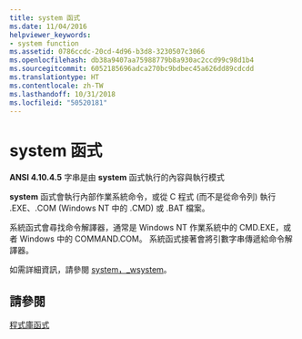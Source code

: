 ```yaml
---
title: system 函式
ms.date: 11/04/2016
helpviewer_keywords:
- system function
ms.assetid: 0786ccdc-20cd-4d96-b3d8-3230507c3066
ms.openlocfilehash: db38a9407aa75988779b8a930ac2ccd99c98d1b4
ms.sourcegitcommit: 6052185696adca270bc9bdbec45a626dd89cdcdd
ms.translationtype: HT
ms.contentlocale: zh-TW
ms.lasthandoff: 10/31/2018
ms.locfileid: "50520181"
---
```

# <a name="system-function"></a>system 函式

**ANSI 4.10.4.5** 字串是由 **system** 函式執行的內容與執行模式

**system** 函式會執行內部作業系統命令，或從 C 程式 (而不是從命令列) 執行 .EXE、.COM (Windows NT 中的 .CMD) 或 .BAT 檔案。

系統函式會尋找命令解譯器，通常是 Windows NT 作業系統中的 CMD.EXE，或者 Windows 中的 COMMAND.COM。 系統函式接著會將引數字串傳遞給命令解譯器。

如需詳細資訊，請參閱 [system，_wsystem](../c-runtime-library/reference/system-wsystem.md)。

## <a name="see-also"></a>請參閱

[程式庫函式](../c-language/library-functions.md)